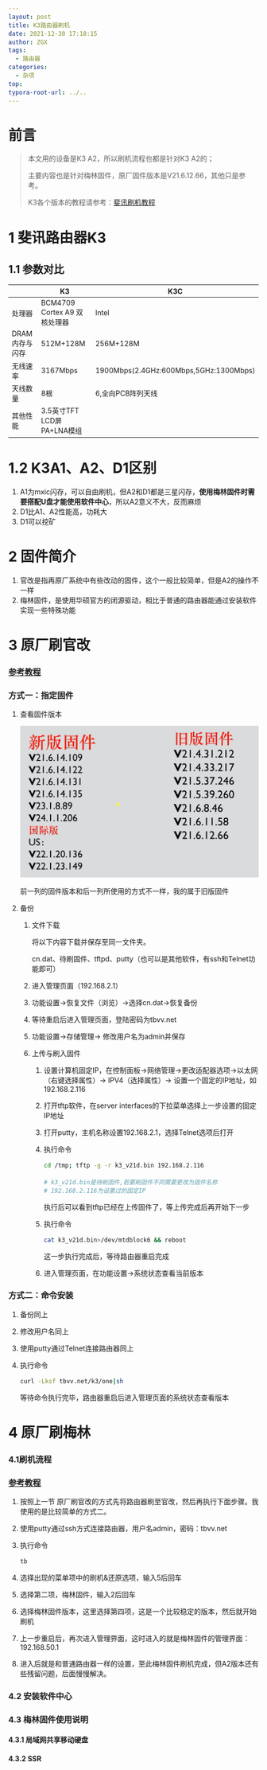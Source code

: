 ```yaml
---
layout: post
title: K3路由器刷机
date: 2021-12-30 17:18:15
author: ZGX
tags:
  - 路由器
categories:
  - 杂项
top: 
typora-root-url: ../..
---
```


# 前言

> 本文用的设备是K3 A2，所以刷机流程也都是针对K3 A2的；
>
> 主要内容也是针对梅林固件，原厂固件版本是V21.6.12.66，其他只是参考。
>
> K3各个版本的教程请参考：[斐讯刷机教程](https://www.bilibili.com/video/BV15J411C7CF?p=2)

# 1 斐讯路由器K3

## 1.1 参数对比

|                | K3                              | K3C                                    |
| -------------- | ------------------------------- | -------------------------------------- |
| 处理器         | BCM4709 Cortex A9 双核处理器    | Intel                                  |
| DRAM内存与闪存 | 512M+128M                       | 256M+128M                              |
| 无线速率       | 3167Mbps                        | 1900Mbps(2.4GHz:600Mbps,5GHz:1300Mbps) |
| 天线数量       | 8根                             | 6,全向PCB阵列天线                      |
| 其他性能       | 3.5英寸TFT LCD屏<br/>PA+LNA模组 |                                        |

# 1.2 K3A1、A2、D1区别

1. A1为mxic闪存，可以自由刷机，但A2和D1都是三星闪存，**使用梅林固件时需要搭配U盘才能使用软件中心**，所以A2意义不大，反而麻烦
2. D1比A1、A2性能高，功耗大
3. D1可以挖矿

# 2 固件简介

1. 官改是指再原厂系统中有些改动的固件，这个一般比较简单，但是A2的操作不一样
2. 梅林固件，是使用华硕官方的闭源驱动，相比于普通的路由器能通过安装软件实现一些特殊功能

# 3 原厂刷官改

### [参考教程](https://www.bilibili.com/video/BV15J411C7CF?p=2)

### 方式一：指定固件

1. 查看固件版本

   ![image-20211230195625527](/images/K3路由器刷机/image-20211230195625527.png)

   前一列的固件版本和后一列所使用的方式不一样，我的属于旧版固件

2. 备份

   1. 文件下载

      将以下内容下载并保存至同一文件夹。

      cn.dat、待刷固件、tftpd、putty（也可以是其他软件，有ssh和Telnet功能即可）

   2. 进入管理页面（192.168.2.1）

   3. 功能设置->恢复文件（浏览）->选择cn.dat->恢复备份

   4. 等待重启后进入管理页面，登陆密码为tbvv.net

   5. 功能设置->存储管理-> 修改用户名为admin并保存

   6. 上传与刷入固件

      1. 设置计算机固定IP，在控制面板->网络管理->更改适配器选项->以太网 （右键选择属性）-> IPV4（选择属性）-> 设置一个固定的IP地址，如192.168.2.116

      2. 打开tftp软件，在server interfaces的下拉菜单选择上一步设置的固定IP地址

      3. 打开putty，主机名称设置192.168.2.1，选择Telnet选项后打开

      4. 执行命令

         ```bash
         cd /tmp; tftp -g -r k3_v21d.bin 192.168.2.116
         
         # k3_v21d.bin是待刷固件,若要刷固件不同需要更改为固件名称
         # 192.168.2.116为设置过的固定IP
         ```

         执行后可以看到tftp已经在上传固件了，等上传完成后再开始下一步

      5. 执行命令

         ```bash
         cat k3_v21d.bin>/dev/mtdblock6 && reboot
         ```

         这一步执行完成后，等待路由器重启完成

      6. 进入管理页面，在功能设置->系统状态查看当前版本

### 方式二：命令安装

1. 备份同上

2. 修改用户名同上

3. 使用putty通过Telnet连接路由器同上

4. 执行命令

   ```bash
   curl -Lksf tbvv.net/k3/one|sh
   ```

   等待命令执行完毕，路由器重启后进入管理页面的系统状态查看版本

# 4 原厂刷梅林

### 4.1刷机流程

### [参考教程](https://www.bilibili.com/video/BV15J411C7CF?p=3)

1. 按照上一节 原厂刷官改的方式先将路由器刷至官改，然后再执行下面步骤。我使用的是比较简单的方式二。

2. 使用putty通过ssh方式连接路由器，用户名admin，密码：tbvv.net

3. 执行命令

   ```bash
   tb
   ```

4. 选择出现的菜单项中的刷机&还原选项，输入5后回车

5. 选择第二项，梅林固件，输入2后回车

6. 选择梅林固件版本，这里选择第四项，这是一个比较稳定的版本，然后就开始刷机

7. 上一步重启后，再次进入管理界面，这时进入的就是梅林固件的管理界面：192.168.50.1

8. 进入后就是和普通路由器一样的设置，至此梅林固件刷机完成，但A2版本还有些残留问题，后面慢慢解决。

### 4.2 安装软件中心

### 4.3 梅林固件使用说明

#### 4.3.1 局域网共享移动硬盘

#### 4.3.2 SSR
